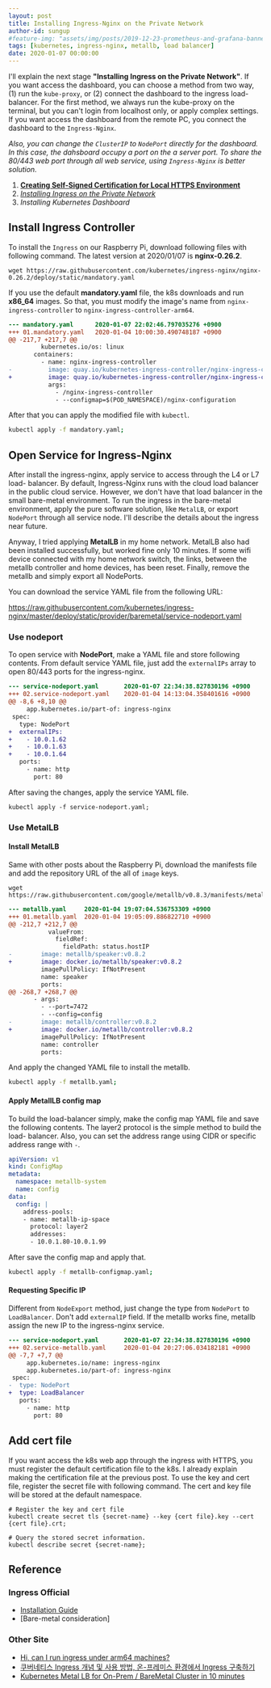 ```yaml
---
layout: post
title: Installing Ingress-Nginx on the Private Network
author-id: sungup
#feature-img: "assets/img/posts/2019-12-23-prometheus-and-grafana-banner.jpeg"
tags: [kubernetes, ingress-nginx, metallb, load balancer]
date: 2020-01-07 00:00:00
---
```


I'll explain the next stage **"Installing Ingress on the Private Network"**. If
you want access the dashboard, you can choose a method from two way, (1) run the
`kube-proxy`, or (2) connect the dashboard to the ingress load-balancer. For
the first method, we always run the kube-proxy on the terminal, but you can't
login from localhost only, or apply complex settings. If you want access the
dashboard from the remote PC, you connect the dashboard to the `Ingress-Nginx`.

*Also, you can change the `ClusterIP` to `NodePort` directly for the dashboard.
In this case, the dahsboard occupy a port on the a server port. To share the
80/443 web port through all web service, using `Ingress-Nginx` is better
solution.*

1. **[Creating Self-Signed Certification for Local HTTPS Environment]**
2. *[Installing Ingress on the Private Network]*
3. *Installing Kubernetes Dashboard*

## Install Ingress Controller

To install the `Ingress` on our Raspberry Pi, download following files with
following command. The latest version at 2020/01/07 is **nginx-0.26.2**.

```shell
wget https://raw.githubusercontent.com/kubernetes/ingress-nginx/nginx-0.26.2/deploy/static/mandatory.yaml
```

If you use the default **mandatory.yaml** file, the k8s downloads and run
**x86_64** images. So that, you must modify the image's name from
`nginx-ingress-controller` to `nginx-ingress-controller-arm64`.

```diff
--- mandatory.yaml      2020-01-07 22:02:46.797035276 +0900
+++ 01.mandatory.yaml   2020-01-04 10:00:30.490748187 +0900
@@ -217,7 +217,7 @@
         kubernetes.io/os: linux
       containers:
         - name: nginx-ingress-controller
-          image: quay.io/kubernetes-ingress-controller/nginx-ingress-controller:0.26.2
+          image: quay.io/kubernetes-ingress-controller/nginx-ingress-controller-arm64:0.26.2
           args:
             - /nginx-ingress-controller
             - --configmap=$(POD_NAMESPACE)/nginx-configuration
```

After that you can apply the modified file with `kubectl`.

```bash
kubectl apply -f mandatory.yaml;
```

## Open Service for Ingress-Nginx

After install the ingress-nginx, apply service to access through the L4 or L7
load- balancer. By default, Ingress-Nginx runs with the cloud load balancer in
the public cloud service. However, we don't have that load balancer in the
small bare-metal environment. To run the ingress in the bare-metal environment,
apply the pure software solution, like `MetalLB`, or export `NodePort` through
all service node. I'll describe the details about the ingress near future.

Anyway, I tried applying **MetalLB** in my home network. MetalLB also had been
installed successfully, but worked fine only 10 minutes. If some wifi device
connected with my home network switch, the links, between the metallb
controller and home devices, has been reset. Finally, remove the metallb and
simply export all NodePorts.

You can download the service YAML file from the following URL:

https://raw.githubusercontent.com/kubernetes/ingress-nginx/master/deploy/static/provider/baremetal/service-nodeport.yaml

### Use nodeport

To open service with **NodePort**, make a YAML file and store following
contents. From default service YAML file, just add the `externalIPs` array to
open 80/443 ports for the ingress-nginx.

```diff
--- service-nodeport.yaml       2020-01-07 22:34:38.827830196 +0900
+++ 02.service-nodeport.yaml    2020-01-04 14:13:04.358401616 +0900
@@ -8,6 +8,10 @@
     app.kubernetes.io/part-of: ingress-nginx
 spec:
   type: NodePort
+  externalIPs:
+    - 10.0.1.62
+    - 10.0.1.63
+    - 10.0.1.64
   ports:
     - name: http
       port: 80
```

After saving the changes, apply the service YAML file.

```shell
kubectl apply -f service-nodeport.yaml;
```

### Use MetalLB

#### Install MetalLB

Same with other posts about the Raspberry Pi, download the manifests file and
add the repository URL of the all of `image` keys.

```shell
wget https://raw.githubusercontent.com/google/metallb/v0.8.3/manifests/metallb.yaml;
```

```diff
--- metallb.yaml     2020-01-04 19:07:04.536753309 +0900
+++ 01.metallb.yaml  2020-01-04 19:05:09.886822710 +0900
@@ -212,7 +212,7 @@
           valueFrom:
             fieldRef:
               fieldPath: status.hostIP
-        image: metallb/speaker:v0.8.2
+        image: docker.io/metallb/speaker:v0.8.2
         imagePullPolicy: IfNotPresent
         name: speaker
         ports:
@@ -268,7 +268,7 @@
       - args:
         - --port=7472
         - --config=config
-        image: metallb/controller:v0.8.2
+        image: docker.io/metallb/controller:v0.8.2
         imagePullPolicy: IfNotPresent
         name: controller
         ports:
```

And apply the changed YAML file to install the metallb.

```bash
kubectl apply -f metallb.yaml;
```

#### Apply MetallLB config map

To build the load-balancer simply, make the config map YAML file and save the
following contents. The layer2 protocol is the simple method to build the load-
balancer. Also, you can set the address range using CIDR or specific address
range with `-`.

```yaml
apiVersion: v1
kind: ConfigMap
metadata:
  namespace: metallb-system
  name: config
data:
  config: |
    address-pools:
    - name: metallb-ip-space
      protocol: layer2
      addresses:
      - 10.0.1.80-10.0.1.99
```

After save the config map and apply that.

```bash
kubectl apply -f metallb-configmap.yaml;
```

#### Requesting Specific IP

Different from `NodeExport` method, just change the type from `NodePort` to
`LoadBalancer`. Don't add `externalIP` field. If the metallb works fine,
metallb assign the new IP to the ingress-nginx service.

```diff
--- service-nodeport.yaml       2020-01-07 22:34:38.827830196 +0900
+++ 02.service-metallb.yaml     2020-01-04 20:27:06.034182181 +0900
@@ -7,7 +7,7 @@
     app.kubernetes.io/name: ingress-nginx
     app.kubernetes.io/part-of: ingress-nginx
 spec:
-  type: NodePort
+  type: LoadBalancer
   ports:
     - name: http
       port: 80
```

## Add cert file

If you want access the k8s web app through the ingress with HTTPS, you must
register the default certification file to the k8s. I already explain making
the certification file at the previous post. To use the key and cert file,
register the secret file with following command. The cert and key file will be
stored at the default namespace.

```shell
# Register the key and cert file
kubectl create secret tls {secret-name} --key {cert file}.key --cert {cert file}.crt;

# Query the stored secret information.
kubectl describe secret {secret-name};
```

## Reference

### Ingress Official

- [Installation Guide]
- [Bare-metal consideration]

### Other Site

- [Hi, can I run ingress under arm64 machines?]
- [쿠버네티스 Ingress 개념 및 사용 방법, 온-프레미스 환경에서 Ingress 구축하기]
- [Kubernetes Metal LB for On-Prem / BareMetal Cluster in 10 minutes]

[Hi, can I run ingress under arm64 machines?]: https://github.com/kubernetes/ingress-nginx/issues/1051
[쿠버네티스 Ingress 개념 및 사용 방법, 온-프레미스 환경에서 Ingress 구축하기]: https://m.blog.naver.com/PostView.nhn?blogId=alice_k106&logNo=221502890249&categoryNo=20&proxyReferer=&proxyReferer=https%3A%2F%2Fwww.google.com%2F
[Installation Guide]: https://kubernetes.github.io/ingress-nginx/deploy/
[Bare-metal considerations]: https://kubernetes.github.io/ingress-nginx/deploy/baremetal/
[Kubernetes Metal LB for On-Prem / BareMetal Cluster in 10 minutes]: https://medium.com/@JockDaRock/kubernetes-metal-lb-for-on-prem-baremetal-cluster-in-10-minutes-c2eaeb3fe813

[Creating Self-Signed Certification for Local HTTPS Environment]: /2020/01/06/Creating-Self-Signed-Certification-for-Local-HTTPS-Environment.html
[Installing Ingress on the Private Network]: /2020/01/07/Install-Ingress-on-the-Private-Network.html
